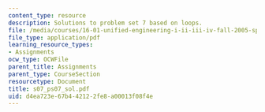 ```yaml
---
content_type: resource
description: Solutions to problem set 7 based on loops.
file: /media/courses/16-01-unified-engineering-i-ii-iii-iv-fall-2005-spring-2006/d4ea723e67b442122fe8a00013f08f4e_s07_ps07_sol.pdf
file_type: application/pdf
learning_resource_types:
- Assignments
ocw_type: OCWFile
parent_title: Assignments
parent_type: CourseSection
resourcetype: Document
title: s07_ps07_sol.pdf
uid: d4ea723e-67b4-4212-2fe8-a00013f08f4e
---
```

